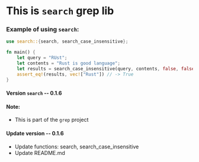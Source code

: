 # This is `search` grep lib

### Example of using `search`:

```rust
use search::{search, search_case_insensitive};

fn main() {
    let query = "RUst";
    let contents = "Rust is good language";
    let results = search_case_insensitive(query, contents, false, false);
    assert_eq!(results, vec!["Rust"]) // -> True
}
```
#### Version `search` -- 0.1.6

#### Note:
- This is part of the `grep` project
#### Update version -- 0.1.6
- Update functions: search, search_case_insensitive
- Update README.md